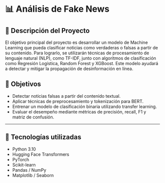 # 📊 Análisis de Fake News
## 📝 Descripción del Proyecto
El objetivo principal del proyecto es desarrollar un modelo de Machine Learning que pueda clasificar noticias como verdaderas o falsas a partir de su contenido.
Para lograrlo, se utilizarán técnicas de procesamiento de lenguaje natural (NLP), como TF-IDF, junto con algoritmos de clasificación como Regresión Logística, Random Forest y XGBoost.
Este modelo ayudará a detectar y mitigar la propagación de desinformación en línea.

## 🎯 Objetivos
- Detectar noticias falsas a partir del contenido textual.
- Aplicar técnicas de preprocesamiento y tokenización para BERT.
- Entrenar un modelo de clasificación binaria utilizando transfer learning.
- Evaluar el desempeño mediante métricas de precisión, recall, F1 y matriz de confusión.

---

## 🧠 Tecnologías utilizadas
- Python 3.10
- Hugging Face Transformers
- PyTorch
- Scikit-learn
- Pandas / NumPy
- Matplotlib / Seaborn
